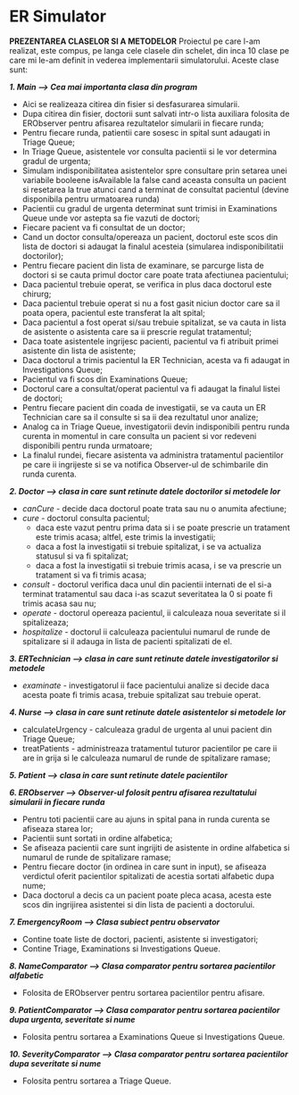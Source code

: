 # ER Simulator

**PREZENTAREA CLASELOR SI A METODELOR**
Proiectul pe care l-am realizat, este compus, pe langa cele clasele din schelet,
din inca 10 clase pe care mi le-am definit in vederea implementarii simulatorului.
Aceste clase sunt:

***1. Main --> Cea mai importanta clasa din program***

* Aici se realizeaza citirea din fisier si desfasurarea simularii.
* Dupa citirea din fisier, doctorii sunt salvati intr-o lista auxiliara 
folosita de ERObserver pentru afisarea rezultatelor simularii in fiecare runda;
* Pentru fiecare runda, patientii care sosesc in spital sunt adaugati in Triage Queue;
* In Triage Queue, asistentele vor consulta pacientii si le vor determina gradul de urgenta;
* Simulam indisponibilitatea asistentelor spre consultare prin setarea
unei variabile booleene isAvailable la false cand aceasta consulta
un pacient si resetarea la true atunci cand a terminat de consultat
pacientul (devine disponibila pentru urmatoarea runda)
* Pacientii cu gradul de urgenta determinat sunt trimisi in Examinations
Queue unde vor astepta sa fie vazuti de doctori;
* Fiecare pacient va fi consultat de un doctor;
* Cand un doctor consulta/opereaza un pacient, doctorul este scos din
lista de doctori si adaugat la finalul acesteia (simularea
indisponibilitatii doctorilor);
* Pentru fiecare pacient din lista de examinare, se parcurge lista de
doctori si se cauta primul doctor care poate trata afectiunea
pacientului;
* Daca pacientul trebuie operat, se verifica in plus daca doctorul
este chirurg;
* Daca pacientul trebuie operat si nu a fost gasit niciun doctor care
sa il poata opera, pacientul este transferat la alt spital;
* Daca pacientul a fost operat si/sau trebuie spitalizat, se va cauta
in lista de asistente o asistenta care sa ii prescrie regulat
tratamentul;
* Daca toate asistentele ingrijesc pacienti, pacientul va fi atribuit
primei asistente din lista de asistente;
* Daca doctorul a trimis pacientul la ER Technician, acesta va fi
adaugat in Investigations Queue;
* Pacientul va fi scos din Examinations Queue;
* Doctorul care a consultat/operat pacientul va fi adaugat la finalul
listei de doctori;
* Pentru fiecare pacient din coada de investigatii, se va cauta un
ER Technician care sa il consulte si sa ii dea rezultatul unor
analize;
* Analog ca in Triage Queue, investigatorii devin indisponibili pentru
runda curenta in momentul in care consulta un pacient si vor redeveni
disponibili pentru runda urmatoare;
* La finalul rundei, fiecare asistenta va administra tratamentul
pacientilor pe care ii ingrijeste si se va notifica Observer-ul de
schimbarile din runda curenta.


***2. Doctor --> clasa in care sunt retinute datele doctorilor si metodele lor***

* *canCure* - decide daca doctorul poate trata sau nu o anumita afectiune;
* *cure* - doctorul consulta pacientul;
	* daca este vazut pentru prima data si i se poate prescrie
	  un tratament este trimis acasa; altfel, este trimis la
	  investigatii;
	* daca a fost la investigatii si trebuie spitalizat, i se
	  va actualiza statusul si va fi spitalizat;
	* daca a fost la investigatii si trebuie trimis acasa, i se
	  va prescrie un tratament si va fi trimis acasa;
* *consult* - doctorul verifica daca unul din pacientii internati
de el si-a terminat tratamentul sau daca i-as scazut
severitatea la 0 si poate fi trimis acasa sau nu;
* *operate* - doctorul opereaza pacientul, ii calculeaza noua
severitate si il spitalizeaza;
* *hospitalize* - doctorul ii calculeaza pacientului numarul de runde
de spitalizare si il adauga in lista de pacienti spitalizati de el.


***3. ERTechnician --> clasa in care sunt retinute datele investigatorilor si metodele***

* *examinate* - investigatorul ii face pacientului analize
si decide daca acesta poate fi trimis acasa,
trebuie spitalizat sau trebuie operat.


***4. Nurse --> clasa in care sunt retinute datele asistentelor si metodele lor***

* calculateUrgency - calculeaza gradul de urgenta al unui pacient din Triage Queue;
* treatPatients - administreaza tratamentul tuturor pacientilor
pe care ii are in grija si le calculeaza numarul de runde de spitalizare ramase;


***5. Patient --> clasa in care sunt retinute datele pacientilor***


***6. ERObserver --> Observer-ul folosit pentru afisarea rezultatului simularii in fiecare runda***

* Pentru toti pacientii care au ajuns in spital pana in runda curenta se afiseaza starea lor;
* Pacientii sunt sortati in ordine alfabetica;
* Se afiseaza pacientii care sunt ingrijiti de asistente in ordine alfabetica si numarul de runde de spitalizare ramase;
* Pentru fiecare doctor (in ordinea in care sunt in input), se afiseaza verdictul oferit pacientilor spitalizati de acestia 
sortati alfabetic dupa nume;
* Daca doctorul a decis ca un pacient poate pleca acasa, acesta este scos din ingrijirea asistentei si din lista de pacienti a
doctorului.


***7. EmergencyRoom --> Clasa subiect pentru observator***

* Contine toate liste de doctori, pacienti, asistente si investigatori;
* Contine Triage, Examinations si Investigations Queue.


***8. NameComparator --> Clasa comparator pentru sortarea pacientilor alfabetic***

* Folosita de ERObserver pentru sortarea pacientilor pentru afisare.


***9. PatientComparator --> Clasa comparator pentru sortarea pacientilor dupa urgenta, severitate si nume***

* Folosita pentru sortarea a Examinations Queue si Investigations Queue.


***10. SeverityComparator --> Clasa comparator pentru sortarea pacientilor dupa severitate si nume***

* Folosita pentru sortarea a Triage Queue.
